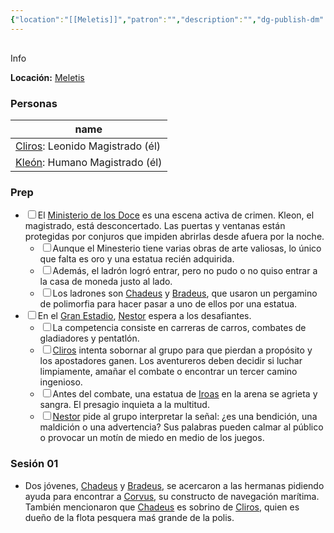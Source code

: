 ```yaml
---
{"location":"[[Meletis]]","patron":"","description":"","dg-publish-dm":true,"dg-publish":true,"type":"Lugares","permalink":"/lugares/ministerio-de-los-doce/","dgPassFrontmatter":true}
---
```


<p><span><div data-callout-metadata="" data-callout-fold="" data-callout="info" class="callout node-insert-event"><div class="callout-title" dir="auto"><div class="callout-icon"><svg width="16" height="16"></svg></div><div class="callout-title-inner">Info</div></div><div class="callout-content">
<p dir="auto"><strong>Locación:</strong> <a data-tooltip-position="top" aria-label="Lugares/Meletis.md" data-href="Lugares/Meletis.md" href="Lugares/Meletis.md" class="internal-link" target="_blank" rel="noopener nofollow">Meletis</a></p>
</div></div></span></p><h3><span>Personas</span></h3><div><table class="dataview table-view-table"><thead class="table-view-thead"><tr class="table-view-tr-header"><th class="table-view-th"><span>name</span></th></tr></thead><tbody class="table-view-tbody"><tr><td><span><a data-tooltip-position="top" aria-label="Personas/Cliros.md" data-href="Personas/Cliros.md" href="Personas/Cliros.md" class="internal-link" target="_blank" rel="noopener nofollow">Cliros</a>: Leonido Magistrado (él)</span></td></tr><tr><td><span><a data-tooltip-position="top" aria-label="Personas/Kleón.md" data-href="Personas/Kleón.md" href="Personas/Kleón.md" class="internal-link" target="_blank" rel="noopener nofollow">Kleón</a>: Humano Magistrado (él)</span></td></tr></tbody></table></div><h3><span>Prep</span></h3><div><ul class="contains-task-list"><li data-task=" " class="dataview task-list-item"><input type="checkbox" class="dataview task-list-item-checkbox"><span>El <a data-tooltip-position="top" aria-label="Lugares/Ministerio de los Doce" data-href="Lugares/Ministerio de los Doce" href="Lugares/Ministerio de los Doce" class="internal-link" target="_blank" rel="noopener nofollow">Ministerio de los Doce</a> es una escena activa de crimen. Kleon, el magistrado, está desconcertado. Las puertas y ventanas están protegidas por conjuros que impiden abrirlas desde afuera por la noche.</span><ul class="contains-task-list"><li data-task=" " class="dataview task-list-item"><input type="checkbox" class="dataview task-list-item-checkbox"><span>Aunque el Minesterio tiene varias obras de arte valiosas, lo único que falta es oro y una estatua recién adquirida.</span></li><li data-task=" " class="dataview task-list-item"><input type="checkbox" class="dataview task-list-item-checkbox"><span>Además, el ladrón logró entrar, pero no pudo o no quiso entrar a la casa de moneda justo al lado.</span></li><li data-task=" " class="dataview task-list-item"><input type="checkbox" class="dataview task-list-item-checkbox"><span>Los ladrones son <a data-tooltip-position="top" aria-label="Personas/Chadeus" data-href="Personas/Chadeus" href="Personas/Chadeus" class="internal-link" target="_blank" rel="noopener nofollow">Chadeus</a> y <a data-tooltip-position="top" aria-label="Personas/Bradeus" data-href="Personas/Bradeus" href="Personas/Bradeus" class="internal-link" target="_blank" rel="noopener nofollow">Bradeus</a>, que usaron un pergamino de polimorfia para hacer pasar a uno de ellos por una estatua.</span></li></ul></li><li data-task=" " class="dataview task-list-item"><input type="checkbox" class="dataview task-list-item-checkbox"><span>En el <a data-tooltip-position="top" aria-label="Lugares/Gran Estadio" data-href="Lugares/Gran Estadio" href="Lugares/Gran Estadio" class="internal-link" target="_blank" rel="noopener nofollow">Gran Estadio</a>, <a data-tooltip-position="top" aria-label="Personas/Nestor" data-href="Personas/Nestor" href="Personas/Nestor" class="internal-link" target="_blank" rel="noopener nofollow">Nestor</a> espera a los desafiantes.</span><ul class="contains-task-list"><li data-task=" " class="dataview task-list-item"><input type="checkbox" class="dataview task-list-item-checkbox"><span>La competencia consiste en carreras de carros, combates de gladiadores y pentatlón.</span></li><li data-task=" " class="dataview task-list-item"><input type="checkbox" class="dataview task-list-item-checkbox"><span><a data-tooltip-position="top" aria-label="Personas/Cliros" data-href="Personas/Cliros" href="Personas/Cliros" class="internal-link" target="_blank" rel="noopener nofollow">Cliros</a> intenta sobornar al grupo para que pierdan a propósito y los apostadores ganen. Los aventureros deben decidir si luchar limpiamente, amañar el combate o encontrar un tercer camino ingenioso.</span></li><li data-task=" " class="dataview task-list-item"><input type="checkbox" class="dataview task-list-item-checkbox"><span>Antes del combate, una estatua de <a data-tooltip-position="top" aria-label="Personas/Iroas" data-href="Personas/Iroas" href="Personas/Iroas" class="internal-link" target="_blank" rel="noopener nofollow">Iroas</a> en la arena se agrieta y sangra. El presagio inquieta a la multitud.</span></li><li data-task=" " class="dataview task-list-item"><input type="checkbox" class="dataview task-list-item-checkbox"><span><a data-tooltip-position="top" aria-label="Personas/Nestor" data-href="Personas/Nestor" href="Personas/Nestor" class="internal-link" target="_blank" rel="noopener nofollow">Nestor</a> pide al grupo interpretar la señal: ¿es una bendición, una maldición o una advertencia? Sus palabras pueden calmar al público o provocar un motín de miedo en medio de los juegos.</span></li></ul></li></ul></div><h3><span>Sesión 01</span></h3><p><ul class="dataview dataview-ul dataview-result-list-root-ul"><li class="dataview-result-list-li"><span>Dos jóvenes, <a data-tooltip-position="top" aria-label="Personas/Chadeus" data-href="Personas/Chadeus" href="Personas/Chadeus" class="internal-link" target="_blank" rel="noopener nofollow">Chadeus</a> y <a data-tooltip-position="top" aria-label="Personas/Bradeus" data-href="Personas/Bradeus" href="Personas/Bradeus" class="internal-link" target="_blank" rel="noopener nofollow">Bradeus</a>, se acercaron a las hermanas pidiendo ayuda para encontrar a <a data-tooltip-position="top" aria-label="Items/Corvus" data-href="Items/Corvus" href="Items/Corvus" class="internal-link" target="_blank" rel="noopener nofollow">Corvus</a>, su constructo de navegación marítima. También mencionaron que <a data-tooltip-position="top" aria-label="Personas/Chadeus" data-href="Personas/Chadeus" href="Personas/Chadeus" class="internal-link" target="_blank" rel="noopener nofollow">Chadeus</a> es sobrino de <a data-tooltip-position="top" aria-label="Personas/Cliros" data-href="Personas/Cliros" href="Personas/Cliros" class="internal-link" target="_blank" rel="noopener nofollow">Cliros</a>, quien es dueño de la flota pesquera maś grande de la polis.</span></li></ul></p>